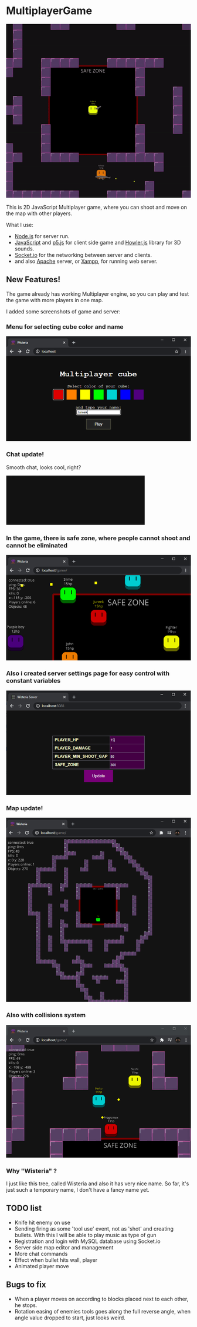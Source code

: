 # MultiplayerGame

![Game gif](https://github.com/GeorgeSikora/MultiplayerGame/blob/master/screenshots/shooting.gif)

This is 2D JavaScript Multiplayer game, where you can shoot and move on the map with other players.

What I use:
- [Node.js](https://nodejs.org/en/) for server run.
- [JavaScript](https://www.javascript.com/) and [p5.js](https://p5js.org/) for client side game and [Howler.js](https://howlerjs.com/) library for 3D sounds.
- [Socket.io](https://socket.io/) for the networking between server and clients.
- and also [Apache](http://www.apache.org/) server, or [Xampp](https://www.apachefriends.org/index.html), for running web server.

## New Features!

The game already has working Multiplayer engine, so you can play and test the game with more players in one map.

I added some screenshots of game and server:

### Menu for selecting cube color and name
![Menu image](https://github.com/GeorgeSikora/MultiplayerGame/blob/master/screenshots/menu.png)


### Chat update!
Smooth chat, looks cool, right?

![Chat](https://github.com/GeorgeSikora/MultiplayerGame/blob/master/screenshots/chat.gif)

### In the game, there is safe zone, where people cannot shoot and cannot be eliminated
![Game image](https://github.com/GeorgeSikora/MultiplayerGame/blob/master/screenshots/game.png)

### Also i created server settings page for easy control with constant variables
![Server image](https://github.com/GeorgeSikora/MultiplayerGame/blob/master/screenshots/server.png)

### Map update!
![Game map](https://github.com/GeorgeSikora/MultiplayerGame/blob/master/screenshots/map.png)

### Also with collisions system
![newest Game image](https://github.com/GeorgeSikora/MultiplayerGame/blob/master/screenshots/game2.png)

### Why "Wisteria" ?

I just like this tree, called Wisteria and also it has very nice name. So far, it's just such a temporary name, I don't have a fancy name yet.

## TODO list
- Knife hit enemy on use
- Sending firing as some 'tool use' event, not as 'shot' and creating bullets. With this I will be able to play music as type of gun
- Registration and login with MySQL database using Socket.io
- Server side map editor and management
- More chat commands
- Effect when bullet hits wall, player
- Animated player move

## Bugs to fix
- When a player moves on according to blocks placed next to each other, he stops.
- Rotation easing of enemies tools goes along the full reverse angle, when angle value dropped to start, just looks weird.

